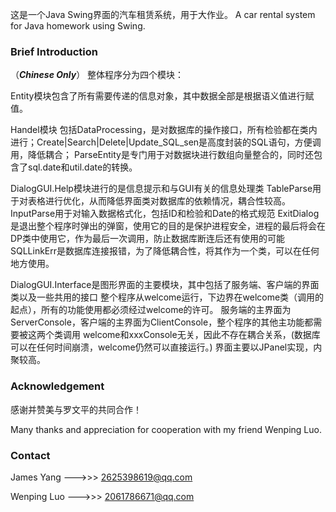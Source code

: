 这是一个Java Swing界面的汽车租赁系统，用于大作业。
A car rental system for Java homework using Swing.

### Brief Introduction
（***Chinese Only***）
整体程序分为四个模块：

Entity模块包含了所有需要传递的信息对象，其中数据全部是根据语义值进行赋值。

Handel模块
    包括DataProcessing，是对数据库的操作接口，所有检验都在类内进行；Create|Search|Delete|Update_SQL_sen是高度封装的SQL语句，方便调用，降低耦合；
ParseEntity是专门用于对数据块进行数组向量整合的，同时还包含了sql.date和util.date的转换。

DialogGUI.Help模块进行的是信息提示和与GUI有关的信息处理类
    TableParse用于对表格进行优化，从而降低界面类对数据库的依赖情况，耦合性较高。InputParse用于对输入数据格式化，包括ID和检验和Date的格式规范
    ExitDialog是退出整个程序时弹出的弹窗，使用它的目的是保护进程安全，进程的最后将会在DP类中使用它，作为最后一次调用，防止数据库断连后还有使用的可能
    SQLLinkErr是数据库连接报错，为了降低耦合性，将其作为一个类，可以在任何地方使用。
    
DialogGUI.Interface是图形界面的主要模块，其中包括了服务端、客户端的界面类以及一些共用的接口
    整个程序从welcome运行，下边界在welcome类（调用的起点），所有的功能使用都必须经过welcome的许可。
    服务端的主界面为ServerConsole，客户端的主界面为ClientConsole，整个程序的其他主功能都需要被这两个类调用
    welcome和xxxConsole无关，因此不存在耦合关系，(数据库可以在任何时间崩溃，welcome仍然可以直接运行。)
    界面主要以JPanel实现，内聚较高。
    
### Acknowledgement
感谢并赞美与罗文平的共同合作！

Many thanks and appreciation for cooperation with my friend Wenping Luo.

### Contact
James Yang --->>> 2625398619@qq.com

Wenping Luo --->>> 2061786671@qq.com
